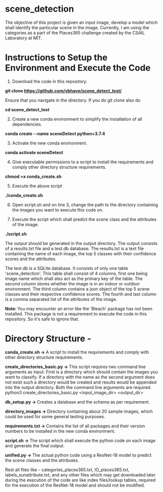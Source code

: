 # scene_detection
The objective of this project is given an input image, develop a model which shall identify the particular scene in the image. Currently, I am using the categories as a part of the Places365 challenge created by the CSAIL Laboratory at MIT.  

# Instructions to Setup the Environment and Execute the Code

1. Download the code in this repository.

<b> git clone https://github.com/vbhave/scene_detect_test/ </b>

Ensure that you navigate in the directory. If you do git clone also do 

<b> cd scene_detect_test </b>

2. Create a new conda environment to simplify the installation of all dependencies. 

<b> conda create --name sceneDetect python=3.7.4 </b>

3. Activate the new conda environment. 

<b> conda activate sceneDetect </b>

4. Give executable permissions to a script to install the requirements and comply other directory structure requirements. 

<b> chmod +x conda_create.sh </b>

5. Execute the above script

<b> ./conda_create.sh </b>

6. Open script.sh and on line 3, change the path to the directory containing the images you want to execute this code on.

7. Execute the script which shall predict the scene class and the attributes of the image. 

<b> ./script.sh </b>

The output should be generated in the output directory. The output consists of a results.txt file and a test.db database. The results.txt is a text file containing the name of each image, the top 5 classes with their confidence scores and the attributes. 

The test.db is a SQLite database. It consists of only one table 'scene_detection'. This table shall consist of 4 columns, first one being image name which shall also act as the primary key of the table. The second column stores whether the image is in an indoor or outdoor environment. The third column contains a json object of the top 5 scene classes and their respective confidence scores. The fourth and last column is a comma separated list of the attributes of the image.

<b> Note: </b> You may encounter an error like the 'Bleach' package has not been installed. This package is not a requirement to execute the code in this repository. So it's safe to ignore that. 

# Directory Structure - 

<b> conda_create.sh -> </b> A script to install the requirements and comply with other directory structure requirements. 

<b> create_directories_basic.py -> </b> This script requires two command line arguments as input. First is a directory which should contain the images you want to classify. If a directory with the name as the second argument does not exist such a directory would be created and results would be appended into the output directory. Both the command line arguments are required.
python3 create_directories_basic.py <input_image_dir> <output_dir>

<b> db_setup.py -> </b> Creates a database and the schema as per requirement. 

<b> directory_images -> </b> Directory containing about 20 sample images, which could be used for some general testing purposes.

<b> requirements.txt -> </b> Contains the list of all packages and their version numbers to be installed in the new conda environment. 

<b> script.sh -> </b> The script which shall execute the python code on each image and generate the final output. 

<b> unified.py -> </b> The actual python code using a ResNet-18 model to predict the scene classes and the attributes. 

Rest all files like - categories_places365.txt, IO_places365.txt, labels_sunattribute.txt, and any other files which may get downloaded later during the execution of the code are like index files/lookup tables, required for the execution of the ResNet-18 model and should not be modified. 
